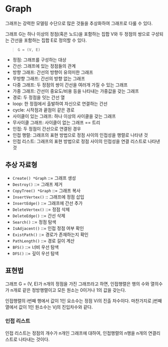 # Graph

그래프는 강력한 모델링 수단으로 많은 것들을 추상화하여 그래프로 다룰 수 있다.

그래프 G는 하나 이상의 정점(혹은 노드)을 포함하는 집합 V와
두 정점의 쌍으로 구성되는 간선을 포함하는 집합 E로 정의할 수 있다.

> `G = (V, E)`

- 정점: 그래프를 구성하는 대상
- 간선: 그래프에 있는 정점들의 관계
- 방향 그래프: 간선의 방향이 유의미한 그래프
- 무방향 그래프: 간선의 방향 없는 그래프
- 다중 그래프: 두 정점의 쌍이 간선을 여러개 가질 수 있는 그래프
- 가중 그래프: 간선이 중요도/비용 등을 나타내는 가중값을 갖는 그래프
- 경로: 두 정점을 잇는 간선 열
- loop: 한 정점에서 출발하여 자신으로 연결하는 간선
- cycle: 시작점과 끝점이 같은 경로
- 사이클이 있는 그래프: 하나 이상의 사이클을 갖는 그래프
- 무사이클 그래프: 사이클이 없는 그래프 == 트리
- 인접: 두 정점이 간선으로 연결된 경우
- 인접 행렬: 그래프의 표현 방법으로 정점 사이의 인접성을 행렬로 나타낸 것
- 인접 리스트: 그래프의 표현 방법으로 정점 사이의 인접성을 연결 리스트로 나타낸 것

## 추상 자료형

- `Create() *Graph` ::= 그래프 생성
- `Destroy()` ::= 그래프 제거
- `CopyTree() *Graph` ::= 그래프 복사
- `InsertVertex()` :: 그래프에 정점 삽입
- `InsertEdge()` ::= 그래프에 간선 추가
- `DeleteVertex()` ::= 정점 삭제
- `DeleteEdge()` ::= 간선 삭제
- `Search()` ::= 정점 탐색
- `IsAdjacent()` ::= 인접 정점 여부 확인
- `ExistPath()` ::= 경로가 존재하는지 확인
- `PathLength()` ::= 경로 길이 계산
- `BFS()` ::= 너비 우선 탐색
- `DFS()` ::= 깊이 우선 탐색

## 표현법

그래프 G = (V, E)가 n개의 정점을 가진 그래프라고 하면,
인접행렬은 행의 수와 열의수가 n개로 같은 정방행렬이고 모든 원소는 0이거나 1의 값을 갖는다.

인접행렬의 i번째 행에서 값이 1인 요소수는 정점 Vi의 진출 차수이다.
마찬가지로 j번째 열에서 값이 1인 원소수는 Vj의 진입차수와 같다.

### 인접 리스트

인접 리스트는 정점의 개수가 n개인 그래프에 대하여, 인접행렬의 n행을 n개의 연결리스트로 나타내는 것이다.
